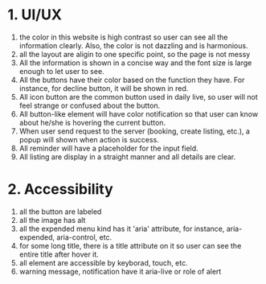  # 1. UI/UX
1. the color in this website is high contrast so user can see all the information clearly. Also, the color is not dazzling and is harmonious.
2. all the layout are aligin to one specific point, so the page is not messy
3. All the information is shown in a concise way and the font size is large enough to let user to see.
4. All the buttons have their color based on the function they have. For instance, for decline button, it will be shown in red.
5. All icon button are the common button used in daily live, so user will not feel strange or confused about the button.
6. All button-like element will have color notification so that user can know about he/she is hovering the current button.
7. When user send request to the server (booking, create listing, etc.), a popup will shown when action is success.
8. All reminder will have a placeholder for the input field.
9. All listing are display in a straight manner and all details are clear.

 # 2. Accessibility
1. all the button are labeled
2. all the image has alt
3. all the expended menu kind has it 'aria' attribute, for instance, aria-expended, aria-control, etc.
4. for some long title, there is a title attribute on it so user can see the entire title after hover it.
5. all element are accessible by keyborad, touch, etc.
6. warning message, notification have it aria-live or role of alert